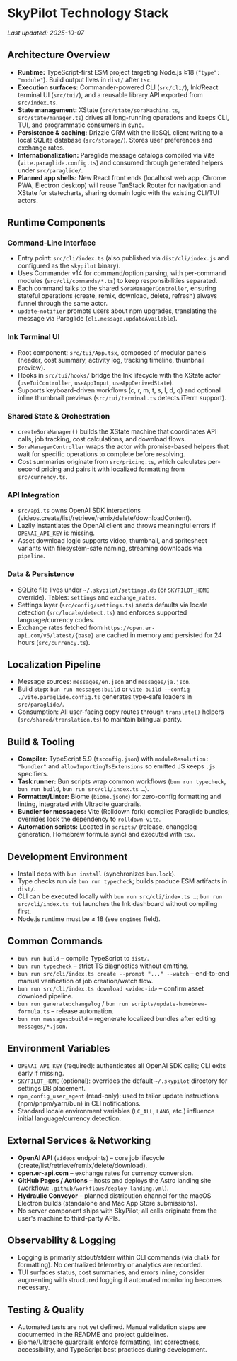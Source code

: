 # SkyPilot Technology Stack

_Last updated: 2025-10-07_

## Architecture Overview
- **Runtime:** TypeScript-first ESM project targeting Node.js ≥18 (`"type": "module"`). Build output lives in `dist/` after `tsc`.
- **Execution surfaces:** Commander-powered CLI (`src/cli/`), Ink/React terminal UI (`src/tui/`), and a reusable library API exported from `src/index.ts`.
- **State management:** XState (`src/state/soraMachine.ts`, `src/state/manager.ts`) drives all long-running operations and keeps CLI, TUI, and programmatic consumers in sync.
- **Persistence & caching:** Drizzle ORM with the libSQL client writing to a local SQLite database (`src/storage/`). Stores user preferences and exchange rates.
- **Internationalization:** Paraglide message catalogs compiled via Vite (`vite.paraglide.config.ts`) and consumed through generated helpers under `src/paraglide/`.
- **Planned app shells:** New React front ends (localhost web app, Chrome PWA, Electron desktop) will reuse TanStack Router for navigation and XState for statecharts, sharing domain logic with the existing CLI/TUI actors.

## Runtime Components
### Command-Line Interface
- Entry point: `src/cli/index.ts` (also published via `dist/cli/index.js` and configured as the `skypilot` binary).
- Uses Commander v14 for command/option parsing, with per-command modules (`src/cli/commands/*.ts`) to keep responsibilities separated.
- Each command talks to the shared `SoraManagerController`, ensuring stateful operations (create, remix, download, delete, refresh) always funnel through the same actor.
- `update-notifier` prompts users about npm upgrades, translating the message via Paraglide (`cli.message.updateAvailable`).

### Ink Terminal UI
- Root component: `src/tui/App.tsx`, composed of modular panels (header, cost summary, activity log, tracking timeline, thumbnail preview).
- Hooks in `src/tui/hooks/` bridge the Ink lifecycle with the XState actor (`useTuiController`, `useAppInput`, `useAppDerivedState`).
- Supports keyboard-driven workflows (c, r, m, t, s, l, d, q) and optional inline thumbnail previews (`src/tui/terminal.ts` detects iTerm support).

### Shared State & Orchestration
- `createSoraManager()` builds the XState machine that coordinates API calls, job tracking, cost calculations, and download flows.
- `SoraManagerController` wraps the actor with promise-based helpers that wait for specific operations to complete before resolving.
- Cost summaries originate from `src/pricing.ts`, which calculates per-second pricing and pairs it with localized formatting from `src/currency.ts`.

### API Integration
- `src/api.ts` owns OpenAI SDK interactions (videos.create/list/retrieve/remix/delete/downloadContent).
- Lazily instantiates the OpenAI client and throws meaningful errors if `OPENAI_API_KEY` is missing.
- Asset download logic supports video, thumbnail, and spritesheet variants with filesystem-safe naming, streaming downloads via `pipeline`.

### Data & Persistence
- SQLite file lives under `~/.skypilot/settings.db` (or `SKYPILOT_HOME` override). Tables: `settings` and `exchange_rates`.
- Settings layer (`src/config/settings.ts`) seeds defaults via locale detection (`src/locale/detect.ts`) and enforces supported language/currency codes.
- Exchange rates fetched from `https://open.er-api.com/v6/latest/{base}` are cached in memory and persisted for 24 hours (`src/currency.ts`).

## Localization Pipeline
- Message sources: `messages/en.json` and `messages/ja.json`.
- Build step: `bun run messages:build` or `vite build --config ./vite.paraglide.config.ts` generates type-safe loaders in `src/paraglide/`.
- Consumption: All user-facing copy routes through `translate()` helpers (`src/shared/translation.ts`) to maintain bilingual parity.

## Build & Tooling
- **Compiler:** TypeScript 5.9 (`tsconfig.json`) with `moduleResolution: "bundler"` and `allowImportingTsExtensions` so emitted JS keeps `.js` specifiers.
- **Task runner:** Bun scripts wrap common workflows (`bun run typecheck`, `bun run build`, `bun run src/cli/index.ts …`).
- **Formatter/Linter:** Biome (`biome.jsonc`) for zero-config formatting and linting, integrated with Ultracite guardrails.
- **Bundler for messages:** Vite (Rolldown fork) compiles Paraglide bundles; overrides lock the dependency to `rolldown-vite`.
- **Automation scripts:** Located in `scripts/` (release, changelog generation, Homebrew formula sync) and executed with `tsx`.

## Development Environment
- Install deps with `bun install` (synchronizes `bun.lock`).
- Type checks run via `bun run typecheck`; builds produce ESM artifacts in `dist/`.
- CLI can be executed locally with `bun run src/cli/index.ts …`; `bun run src/cli/index.ts tui` launches the Ink dashboard without compiling first.
- Node.js runtime must be ≥ 18 (see `engines` field).

## Common Commands
- `bun run build` – compile TypeScript to `dist/`.
- `bun run typecheck` – strict TS diagnostics without emitting.
- `bun run src/cli/index.ts create --prompt "..." --watch` – end-to-end manual verification of job creation/watch flow.
- `bun run src/cli/index.ts download <video-id>` – confirm asset download pipeline.
- `bun run generate:changelog` / `bun run scripts/update-homebrew-formula.ts` – release automation.
- `bun run messages:build` – regenerate localized bundles after editing `messages/*.json`.

## Environment Variables
- `OPENAI_API_KEY` (required): authenticates all OpenAI SDK calls; CLI exits early if missing.
- `SKYPILOT_HOME` (optional): overrides the default `~/.skypilot` directory for settings DB placement.
- `npm_config_user_agent` (read-only): used to tailor update instructions (npm/pnpm/yarn/bun) in CLI notifications.
- Standard locale environment variables (`LC_ALL`, `LANG`, etc.) influence initial language/currency detection.

## External Services & Networking
- **OpenAI API** (`videos` endpoints) – core job lifecycle (create/list/retrieve/remix/delete/download).
- **open.er-api.com** – exchange rates for currency conversion.
- **GitHub Pages / Actions** – hosts and deploys the Astro landing site (workflow: `.github/workflows/deploy-landing.yml`).
- **Hydraulic Conveyor** – planned distribution channel for the macOS Electron builds (standalone and Mac App Store submissions).
- No server component ships with SkyPilot; all calls originate from the user's machine to third-party APIs.

## Observability & Logging
- Logging is primarily stdout/stderr within CLI commands (via `chalk` for formatting). No centralized telemetry or analytics are recorded.
- TUI surfaces status, cost summaries, and errors inline; consider augmenting with structured logging if automated monitoring becomes necessary.

## Testing & Quality
- Automated tests are not yet defined. Manual validation steps are documented in the README and project guidelines.
- Biome/Ultracite guardrails enforce formatting, lint correctness, accessibility, and TypeScript best practices during development.
